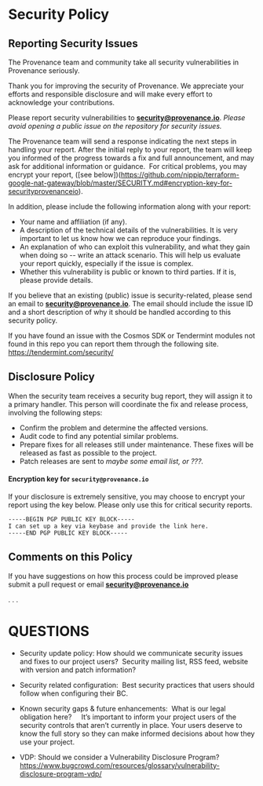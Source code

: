 
# Security Policy

## Reporting Security Issues

The Provenance team and community take all security vulnerabilities in Provenance seriously. 

Thank you for improving the security of Provenance. We appreciate your efforts and responsible disclosure and will make every effort to acknowledge your contributions.

Please report security vulnerabilities to
**[security@provenance.io](mailto:security@provenance.io)**.  *Please avoid opening a public issue on the repository for security issues.*


The Provenance team will send a response indicating the next steps in handling your
report. After the initial reply to your report, the team will keep you informed
of the progress towards a fix and full announcement, and may ask for additional
information or guidance.  For critical problems, you may encrypt your report, \([see below]\)(https://github.com/nippip/terraform-google-nat-gateway/blob/master/SECURITY.md#encryption-key-for-securityprovenanceio).

In addition, please include the following information along with your report:

* Your name and affiliation (if any).
* A description of the technical details of the vulnerabilities. It is very important to let us know how we can reproduce your findings.
* An explanation of who can exploit this vulnerability, and what they gain when doing so -- write an attack scenario. This will help us evaluate your report quickly, especially if the issue is complex.
* Whether this vulnerability is public or known to third parties. If it is, please provide details.

If you believe that an existing (public) issue is security-related, please send
an email to **[security@provenance.io](mailto:security@provenance.io)**. The email should include the issue ID and
a short description of why it should be handled according to this security
policy.

If you have found an issue with the Cosmos SDK or Tendermint modules not found in this repo you can report them through the following site. https://tendermint.com/security/

## Disclosure Policy

When the security team receives a security bug report, they will assign it to a primary handler. This person will coordinate the fix and release process, involving the following steps:

* Confirm the problem and determine the affected versions.
* Audit code to find any potential similar problems.
* Prepare fixes for all releases still under maintenance. These fixes will be released as fast as possible to the project.
* Patch releases are sent to *maybe some email list, or ???.*


#### Encryption key for `security@provenance.io`

If your disclosure is extremely sensitive, you may choose to encrypt your
report using the key below. Please only use this for critical security
reports.

```
-----BEGIN PGP PUBLIC KEY BLOCK-----
I can set up a key via keybase and provide the link here.
-----END PGP PUBLIC KEY BLOCK-----
```

## Comments on this Policy

If you have suggestions on how this process could be improved please submit a pull request or email **[security@provenance.io](mailto:security@provenance.io)**

.
.
.

# QUESTIONS
* Security update policy: How should we communicate security issues and fixes to our project users?  Security mailing list, RSS feed, website with version and patch information?

* Security related configuration:  Best security practices that users should follow when configuring their BC.

* Known security gaps & future enhancements:  What is our legal obligation here?
    It’s important to inform your project users of the security controls that aren’t currently in place. Your users deserve to know the full story so they can make informed decisions about how they use your project.

* VDP: Should we consider a Vulnerability Disclosure Program?
https://www.bugcrowd.com/resources/glossary/vulnerability-disclosure-program-vdp/
